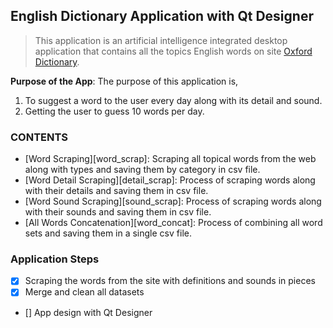 ## English Dictionary Application with Qt Designer
> This application is an artificial intelligence integrated desktop application that contains all the topics English words on site <a href="https://www.oxfordlearnersdictionaries.com/topic/" target="_blank">Oxford Dictionary</a>.

**Purpose of the App**: The purpose of this application is,
1. To suggest a word to the user every day along with its detail and sound. 
2. Getting the user to guess 10 words per day.

### CONTENTS
- [Word Scraping][word_scrap]: Scraping all topical words from the web along with types and saving them by category in csv file.
- [Word Detail Scraping][detail_scrap]: Process of scraping words along with their details and saving them in csv file.
- [Word Sound Scraping][sound_scrap]: Process of scraping words along with their sounds and saving them in csv file.
- [All Words Concatenation][word_concat]: Process of combining all word sets and saving them in a single csv file.


### Application Steps
- [x] Scraping the words from the site with definitions and sounds in pieces
- [x] Merge and clean all datasets
- [] App design with Qt Designer
